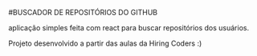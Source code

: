 #BUSCADOR DE REPOSITÓRIOS DO GITHUB


aplicação simples feita com react para buscar repositórios dos usuários.


Projeto desenvolvido a partir das aulas da Hiring Coders :)

